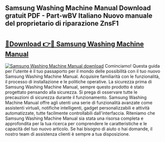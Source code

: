 ## Samsung Washing Machine Manual Download gratuit PDF - Part-wBV Italiano Nuovo manuale del proprietario di riparazione ZnsF1

# <h2><a href="http://dfe9h2g.blite.top/?on=Samsung+Washing+Machine+Manual">🔗Download 👉🔴 Samsung Washing Machine Manual</a></h2>

[![Samsung Washing Machine Manual download](https://i.imgur.com/lujVjoI.png)](http://dfe9h2g.blite.top/?on=Samsung+Washing+Machine+Manual)
Cominciamo! Questa guida per l'utente è il tuo passaporto per il mondo delle possibilità con il tuo nuovo Samsung Washing Machine Manual. Acquisire familiarità con le funzionalità, il processo di installazione e le politiche operative. La sicurezza prima di Samsung Washing Machine Manual, sempre questo prodotto è stato progettato pensando alla sicurezza. Si prega di osservare tutte le precauzioni di sicurezza durante il funzionamento. Samsung Washing Machine Manual offre agli utenti una serie di funzionalità avanzate come assistenti virtuali, notifiche intelligenti, gadget personalizzabili e attività automatizzate, tutte facilmente controllabili dall'interfaccia. Riteniamo che Samsung Washing Machine Manual sia stata una risorsa completa e approfondita per la tua ricerca per comprendere le caratteristiche e le capacità del tuo nuovo articolo. Se hai bisogno di aiuto o hai domande, il nostro team di assistenza clienti è sempre a tua disposizione.
